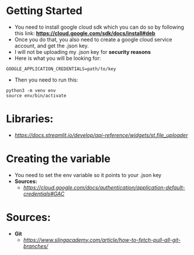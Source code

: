 # Getting Started
* You need to install google cloud sdk which you can do so by following this link: **https://cloud.google.com/sdk/docs/install#deb**
* Once you do that, you also need to create a google cloud service account, and get the .json key.
* I will not be uploading my .json key for **security reasons** 
* Here is what you will be looking for: 
```
GOOGLE_APPLICATION_CREDENTIALS=path/to/key
```
* Then you need to run this:
```
python3 -m venv env
source env/bin/activate
```

# Libraries:
* *https://docs.streamlit.io/develop/api-reference/widgets/st.file_uploader*

# Creating the variable
* You need to set the env variable so it points to your .json key
* **Sources:**
  - *https://cloud.google.com/docs/authentication/application-default-credentials#GAC*


# Sources:
* **Git**
  - *https://www.slingacademy.com/article/how-to-fetch-pull-all-git-branches/*
